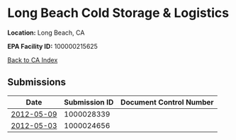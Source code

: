 # Long Beach Cold Storage & Logistics

**Location:** Long Beach, CA

**EPA Facility ID:** 100000215625

[Back to CA Index](../../index.md)

## Submissions

| Date | Submission ID | Document Control Number |
|------|--------------|-------------------------|
| [2012-05-09](submissions/1000028339.md) | 1000028339 |  |
| [2012-05-03](submissions/1000024656.md) | 1000024656 |  |
